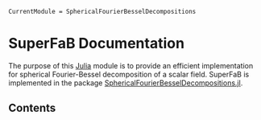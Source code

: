 ```@meta
CurrentModule = SphericalFourierBesselDecompositions
```

# SuperFaB Documentation

The purpose of this [Julia](https://julialang.org/) module is to provide an
efficient implementation for spherical Fourier-Bessel decomposition of a scalar
field. SuperFaB is implemented in the package
[SphericalFourierBesselDecompositions.jl](https://github.com/hsgg/SphericalFourierBesselDecompositions.jl).


## Contents

```@contents
```
